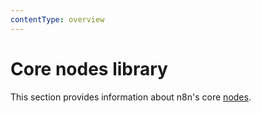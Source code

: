 ```yaml
---
contentType: overview
---
```


# Core nodes library

This section provides information about n8n's core [nodes](/glossary.md#node-n8n).





